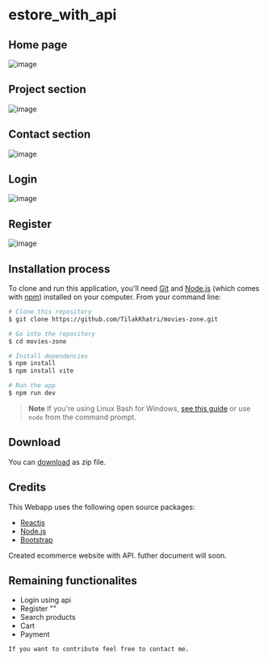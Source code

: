 # estore_with_api
## Home page
![image](https://user-images.githubusercontent.com/96524338/198887000-c47c6176-0057-402d-a113-4b51c743358e.png)


## Project section
![image](https://user-images.githubusercontent.com/96524338/198886926-462bd03a-1364-4e6c-a978-142da45176d8.png)

## Contact section
![image](https://user-images.githubusercontent.com/96524338/198887097-67574b3d-0775-4ff3-a8f2-62a6c9b0f2c1.png)

## Login
![image](https://user-images.githubusercontent.com/96524338/198887191-42c5e241-8892-4700-9cf6-77715e960718.png)

## Register
![image](https://user-images.githubusercontent.com/96524338/198887209-3132e51c-b438-4e73-af31-b7b8ba6adb4d.png)

## Installation process

To clone and run this application, you'll need [Git](https://git-scm.com) and [Node.js](https://nodejs.org/en/download/) (which comes with [npm](http://npmjs.com)) installed on your computer. From your command line:

```bash
# Clone this repository
$ git clone https://github.com/TilakKhatri/movies-zone.git

# Go into the repository
$ cd movies-zone

# Install dependencies
$ npm install
$ npm install vite

# Run the app
$ npm run dev
```

> **Note**
> If you're using Linux Bash for Windows, [see this guide](https://www.howtogeek.com/261575/how-to-run-graphical-linux-desktop-applications-from-windows-10s-bash-shell/) or use `node` from the command prompt.


## Download

You can [download](https://github.com/TilakKhatri/estore_with_api) as zip file.


## Credits

This Webapp uses the following open source packages:

- [Reactjs](http://reactjs.org/)
- [Node.js](https://nodejs.org/)
- [Bootstrap](https://getbootstrap.com/docs/3.4/getting-started/)



Created ecommerce website with API.
futher document will soon.
## Remaining functionalites
- Login using api
- Register ""
- Search products
- Cart
- Payment
```
If you want to contribute feel free to contact me.
```
